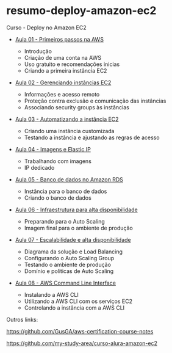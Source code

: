 # resumo-deploy-amazon-ec2

Curso - Deploy no Amazon EC2

* [Aula 01 - Primeiros passos na AWS](blob/main/aulas/aula01.md)

	* Introdução
	* Criação de uma conta na AWS
	* Uso gratuito e recomendações inicias
	* Criando a primeira instância EC2

* [Aula 02 - Gerenciando instâncias EC2](blob/main/aulas/aula02.md)

	* Informações e acesso remoto
	* Proteção contra exclusão e comunicação das instâncias
	* Associando security groups às instâncias

* [Aula 03 - Automatizando a instância EC2](blob/main/aulas/aula03.md)

	* Criando uma instância customizada
	* Testando a instância e ajustando as regras de acesso

* [Aula 04 - Imagens e Elastic IP](blob/main/aulas/aula04.md)

	* Trabalhando com imagens
	* IP dedicado

* [Aula 05 - Banco de dados no Amazon RDS](blob/main/aulas/aula05.md)

	* Instância para o banco de dados
	* Criando o banco de dados

* [Aula 06 - Infraestrutura para alta disponibilidade](blob/main/aulas/aula06.md)

	* Preparando para o Auto Scaling
	* Imagem final para o ambiente de produção

* [Aula 07 - Escalabilidade e alta disponibilidade](blob/main/aulas/aula07.md)

	* Diagrama da solução e Load Balancing
	* Configurando o Auto Scaling Group
	* Testando o ambiente de produção
	* Domínio e politicas de Auto Scaling

* [Aula 08 - AWS Command Line Interface](blob/main/aulas/aula08.md)

	* Instalando a AWS CLI
	* Utilizando a AWS CLI com os serviços EC2
	* Controlando a instância com a AWS CLI


Outros links:

https://github.com/GusGA/aws-certification-course-notes

https://github.com/my-study-area/curso-alura-amazon-ec2

